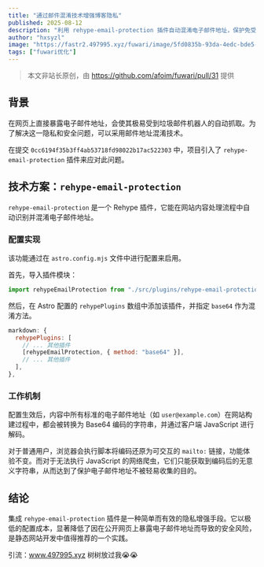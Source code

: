 ```yaml
---
title: "通过邮件混淆技术增强博客隐私"
published: 2025-08-12
description: "利用 rehype-email-protection 插件自动混淆电子邮件地址，保护免受垃圾邮件爬虫侵害的技术实现"
author: "hxsyzl"
image: "https://fastr2.497995.xyz/fuwari/image/5fd0835b-93da-4edc-bde5-f0c8aaa24b93.webp"
tags: ["fuwari优化"]
---
```


> 本文非站长原创，由 https://github.com/afoim/fuwari/pull/31 提供

## 背景

在网页上直接暴露电子邮件地址，会使其极易受到垃圾邮件机器人的自动抓取。为了解决这一隐私和安全问题，可以采用邮件地址混淆技术。

在提交 `0cc6194f35b3ff4ab53718fd98022b17ac522303` 中，项目引入了 `rehype-email-protection` 插件来应对此问题。

## 技术方案：`rehype-email-protection`

`rehype-email-protection` 是一个 Rehype 插件，它能在网站内容处理流程中自动识别并混淆电子邮件地址。

### 配置实现

该功能通过在 `astro.config.mjs` 文件中进行配置来启用。

首先，导入插件模块：

```javascript
import rehypeEmailProtection from "./src/plugins/rehype-email-protection.mjs";
```

然后，在 Astro 配置的 `rehypePlugins` 数组中添加该插件，并指定 `base64` 作为混淆方法。

```javascript
markdown: {
  rehypePlugins: [
    // ... 其他插件
    [rehypeEmailProtection, { method: "base64" }],
    // ... 其他插件
  ],
},
```

### 工作机制

配置生效后，内容中所有标准的电子邮件地址（如 `user@example.com`）在网站构建过程中，都会被转换为 Base64 编码的字符串，并通过客户端 JavaScript 进行解码。

对于普通用户，浏览器会执行脚本将编码还原为可交互的 `mailto:` 链接，功能体验不变。而对于无法执行 JavaScript 的网络爬虫，它们只能获取到编码后的无意义字符串，从而达到了保护电子邮件地址不被轻易收集的目的。

## 结论

集成 `rehype-email-protection` 插件是一种简单而有效的隐私增强手段。它以极低的配置成本，显著降低了因在公开网页上暴露电子邮件地址而导致的安全风险，是静态网站开发中值得推荐的一个实践。


引流：www.497995.xyz 树树放过我😭😭


